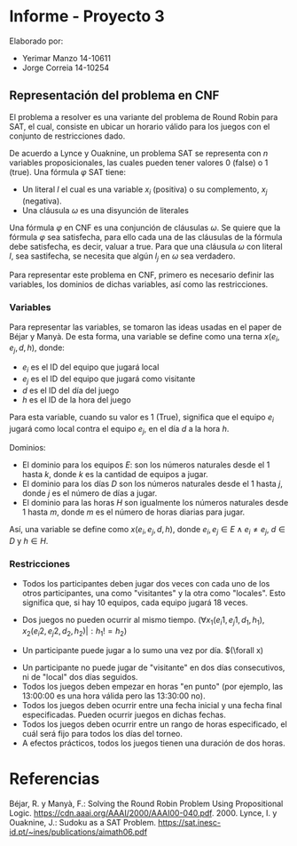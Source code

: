 # Informe - Proyecto 3
Elaborado por:
- Yerimar Manzo 14-10611
- Jorge Correia 14-10254

## Representación del problema en CNF

El problema a resolver es una variante del problema de Round Robin para SAT, el cual, consiste en ubicar un horario válido para los juegos con el conjunto de restricciones dado.

De acuerdo a Lynce y Ouaknine, un problema SAT se representa con $n$ variables proposicionales, las cuales pueden tener valores $0$ (false) o $1$ (true). Una fórmula $\varphi$ SAT tiene:
- Un literal $l$ el cual es una variable $x_i$ (positiva) o su complemento, $x_j$ (negativa). 
- Una cláusula $\omega$ es una disyunción de literales

Una fórmula $\varphi$ en CNF es una conjunción de cláusulas $\omega$. Se quiere que la fórmula $\varphi$ sea satisfecha, para ello cada  una de las cláusulas de la fórmula debe satisfecha, es decir, valuar a true. Para que una cláusula $\omega$ con literal $l$, sea sastifecha, se necesita que algún $l_j$ en $\omega$ sea verdadero.

Para representar este problema en CNF, primero es necesario definir las variables, los dominios de dichas variables, así como las restricciones. 

### Variables

Para representar las variables, se tomaron las ideas usadas en el paper de Béjar y Manyà. De esta forma, una variable se define como una terna $x(e_i,e_j,d,h)$, donde:
- $e_i$ es el ID del equipo que jugará local
- $e_j$ es el ID del equipo que jugará como visitante
- $d$ es el ID del día del juego
- $h$ es el ID de la hora del juego

Para esta variable, cuando su valor es $1$ (True), significa que el equipo $e_i$ jugará como local contra el equipo $e_j$, en el día $d$ a la hora $h$.

Dominios:

- El dominio para los equipos $E$: son los números naturales desde el 1 hasta $k$, donde $k$ es la cantidad de equipos a jugar.
- El dominio para los días $D$ son los números naturales desde el 1 hasta $j$, donde $j$ es el número de días a jugar. 
- El dominio para las horas $H$ son igualmente los números naturales desde 1 hasta $m$, donde $m$ es el número de horas diarias para jugar.

Así, una variable se define como $x(e_i,e_j,d,h)$, donde $e_i,e_j \in E \land e_i \neq e_j$, $d \in D$ y $h \in H$.

### Restricciones

- Todos los participantes deben jugar dos veces con cada uno de los otros participantes, una como "visitantes" y la otra como "locales". Esto significa que, si hay 10 equipos, cada equipo jugará 18 veces.

- Dos juegos no pueden ocurrir al mismo tiempo. $(\forall x_1(e_i1,e_j1,d_1,h_1),x_2(e_i2,e_j2,d_2,h_2) | : h_1 != h_2)$
- Un participante puede jugar a lo sumo una vez por día. $(\forall x)
* Un participante no puede jugar de "visitante" en dos días consecutivos, ni de "local" dos días seguidos.
* Todos los juegos deben empezar en horas "en punto" (por ejemplo, las 13:00:00 es una hora válida pero las 13:30:00 no).
* Todos los juegos deben ocurrir entre una fecha inicial y una fecha final especificadas. Pueden ocurrir juegos en dichas fechas.
* Todos los juegos deben ocurrir entre un rango de horas especificado, el cuál será fijo para todos los días del torneo.
* A efectos prácticos, todos los juegos tienen una duración de dos horas.


# Referencias

Béjar, R. y Manyà, F.: Solving the Round Robin Problem Using Propositional Logic. https://cdn.aaai.org/AAAI/2000/AAAI00-040.pdf. 2000.
Lynce, I. y Ouaknine, J.: Sudoku as a SAT Problem. https://sat.inesc-id.pt/~ines/publications/aimath06.pdf